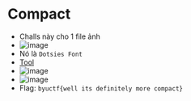 # Compact


- Challs này cho 1 file ảnh
- ![image](https://github.com/0x35p4triot/CTF-Writeups/assets/127461439/954c03f3-caef-4d8c-bb27-01e7716f6c82)
- Nó là ``Dotsies Font`` 
- [Tool](https://www.dcode.fr/dotsies-writing)
- ![image](https://github.com/0x35p4triot/CTF-Writeups/assets/127461439/5da97e1e-2ed7-49b3-b3c4-c5163f10d3eb)
- ![image](https://github.com/0x35p4triot/CTF-Writeups/assets/127461439/d0a95652-319e-4fd8-86e5-48c9caed0514)
- Flag: ``byuctf{well its definitely more compact}``
